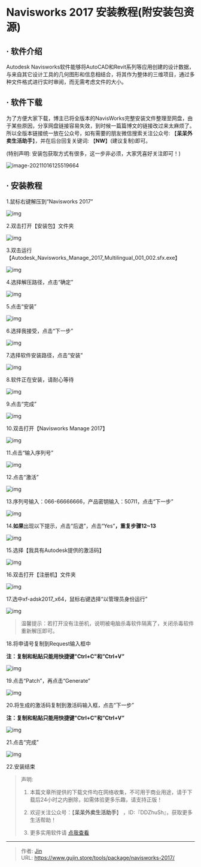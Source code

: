 # Navisworks 2017 安装教程(附安装包资源)


## · 软件介绍
Autodesk Navisworks软件能够将AutoCAD和Revit系列等应用创建的设计数据，与来自其它设计工具的几何图形和信息相结合，将其作为整体的三维项目，通过多种文件格式进行实时审阅，而无需考虑文件的大小。

## · 软件下载
为了方便大家下载，博主已将全版本的NavisWorks完整安装文件整理至网盘，由于某些原因，分享网盘链接容易失效，到时候一篇篇博文的链接改过来太麻烦了。所以全版本链接统一放在公众号，如有需要的朋友微信搜索关注公众号: 【**呆呆外卖生活助手**】，并在后台回复关键词: 【**NW**】(建议复制)即可。

(特别声明: 安装包获取方式有很多，这一步非必须，大家凭喜好关注即可！)

![image-20211016125519664](https://img.gujin.store/img/image-20211016125519664.png)

## · 安装教程

1.鼠标右键解压到“Navisworks 2017”

![img](https://img.gujin.store/img/v2-58e4b7028b565ee83be3660af2c8fc01_720w.png)



2.双击打开【安装包】文件夹

![img](https://img.gujin.store/img/v2-ed36c18778a465820c1d19f95c150c6c_720w.png)

3.双击运行【Autodesk_Navisworks_Manage_2017_Multilingual_001_002.sfx.exe】

![img](https://img.gujin.store/img/v2-318bf94193df369f25b4915e19e024a6_720w.png)

4.选择解压路径，点击“确定”

![img](https://img.gujin.store/img/v2-9a2ba48311a2588cf448d745b9408658_720w.png)

5.点击“安装”

![img](https://img.gujin.store/img/v2-5f6ecdffe9b17163e9d251a51d950e0f_720w.png)

6.选择我接受，点击“下一步”

![img](https://img.gujin.store/img/v2-ba01307ea2157fa9877aa04c572fc472_720w.png)

7.选择软件安装路径，点击“安装”

![img](https://img.gujin.store/img/v2-f6b19bbc55b7660abc1de1f9f3fb4cab_720w.png)

8.软件正在安装，请耐心等待

![img](https://img.gujin.store/img/v2-eebf1efec3c87672662325ab7f258f38_720w.png)

9.点击“完成”

![img](https://img.gujin.store/img/v2-4e76f29358550c35622051c27dbbfcef_720w.png)

10.双击打开【Navisworks Manage 2017】

![img](https://img.gujin.store/img/v2-a26a57b56f35b31f6543ff4a085d12e6_720w.png)

11.点击“输入序列号”

![img](https://img.gujin.store/img/v2-ef2abd4fa1791651f06c3e36f37b2854_720w.png)

12.点击“激活”

![img](https://img.gujin.store/img/v2-872a173f576612f4703af932729dbf02_720w.png)

13.序列号输入：066-66666666，产品密钥输入：507I1，点击“下一步”

![img](https://img.gujin.store/img/v2-392ef5e4a840e2faf40ab91eea420ed3_720w.png)

14.**如果**出现以下提示，点击“后退”，点击“Yes”**，重复步骤12~13**

![img](https://img.gujin.store/img/v2-79035a2058c0c3b8b45c6ba42486d798_720w.png)

15.选择【我具有Autodesk提供的激活码】

![img](https://img.gujin.store/img/v2-3bc0019a2660ef6501188aae20d96b23_720w.png)

16.双击打开【注册机】文件夹

![img](https://img.gujin.store/img/v2-788e3106022ec4dc136d480f1508702f_720w.png)

17.选中xf-adsk2017_x64，鼠标右键选择“以管理员身份运行”

![img](https://img.gujin.store/img/v2-d31db63f0ae46f4f6b769c21d223657e_720w.png)

> 温馨提示：若打开没有注册机，说明被电脑杀毒软件隔离了，关闭杀毒软件重新解压即可。

18.将申请号复制到Request输入框中

**注：复制和粘贴只能用快捷键"Ctrl+C"和”Ctrl+V”**

![img](https://img.gujin.store/img/v2-6829f7d1657bfc3edc6a9cd53867c4f9_720w.png)

19.点击“Patch”，再点击“Generate”

![img](https://img.gujin.store/img/v2-b123cdc7886965a3155fc8c09cc285ff_720w.png)

20.将生成的激活码复制到激活码输入框，点击“下一步”

**注：复制和粘贴只能用快捷键"Ctrl+C"和”Ctrl+V”**

![img](https://img.gujin.store/img/v2-109720da2cf1dd80e20632f8416c7092_720w.png)

21.点击“完成”

![img](https://img.gujin.store/img/v2-1da679e7201e166b7cffc5169ada9436_720w.png)

22.安装结束




> 声明: 
>
> 1. 本篇文章所提供的下载文件均在网络收集，不可用于商业用途，请于下载后24小时之内删除，如需体验更多乐趣，请支持正版！
>
> 2. 欢迎关注公众号：【**呆呆外卖生活助手**】 ，ID:『DDZhuSh』，获取更多生活帮助！
>
> 3. 更多实用软件请  [点我查看](/tools)

---

> 作者: [Jin](https://img.gujin.store/img/favicon.ico)  
> URL: https://www.gujin.store/tools/package/navisworks-2017/  

